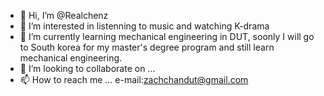 - 👋 Hi, I’m @Realchenz
- 👀 I’m interested in listenning to music and watching K-drama
- 🌱 I’m currently learning mechanical engineering in DUT, soonly I will go to South korea for my master's degree program and still learn mechanical engineering.
- 💞️ I’m looking to collaborate on ...
- 📫 How to reach me ... e-mail:zachchandut@gmail.com

<!---
Realchenz/Realchenz is a ✨ special ✨ repository because its `README.md` (this file) appears on your GitHub profile.
You can click the Preview link to take a look at your changes.
--->
